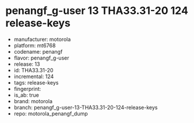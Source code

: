 # penangf_g-user 13 THA33.31-20 124 release-keys
- manufacturer: motorola
- platform: mt6768
- codename: penangf
- flavor: penangf_g-user
- release: 13
- id: THA33.31-20
- incremental: 124
- tags: release-keys
- fingerprint: 
- is_ab: true
- brand: motorola
- branch: penangf_g-user-13-THA33.31-20-124-release-keys
- repo: motorola_penangf_dump

